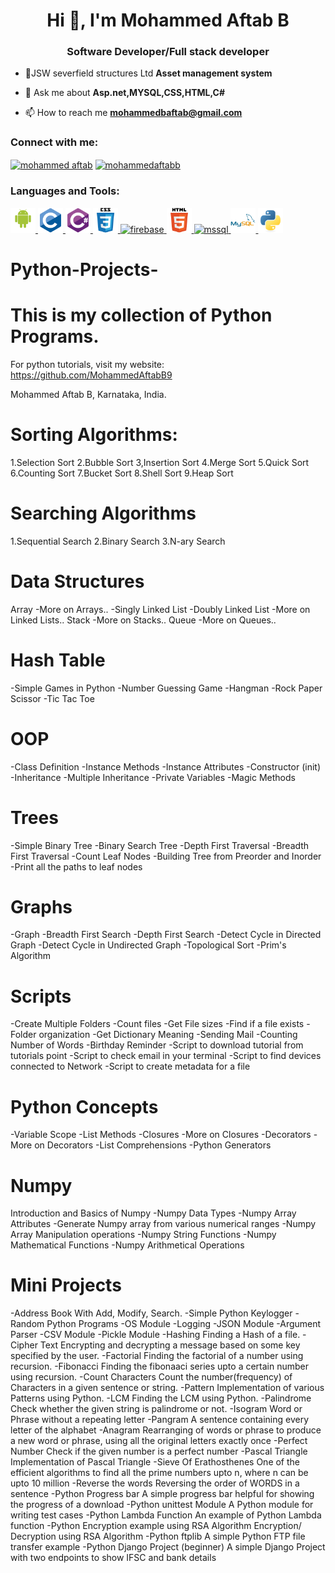 <h1 align="center">Hi 👋, I'm Mohammed Aftab B</h1>
<h3 align="center">Software Developer/Full stack developer</h3>

- 🔭JSW severfield structures Ltd **Asset management system**

- 💬 Ask me about **Asp.net,MYSQL,CSS,HTML,C#**

- 📫 How to reach me **mohammedbaftab@gmail.com**

<h3 align="left">Connect with me:</h3>
<p align="left">
<a href="https://linkedin.com/in/mohammed aftab" target="blank"><img align="center" src="https://raw.githubusercontent.com/rahuldkjain/github-profile-readme-generator/master/src/images/icons/Social/linked-in-alt.svg" alt="mohammed aftab" height="30" width="40" /></a>
<a href="https://instagram.com/mohammedaftabb" target="blank"><img align="center" src="https://raw.githubusercontent.com/rahuldkjain/github-profile-readme-generator/master/src/images/icons/Social/instagram.svg" alt="mohammedaftabb" height="30" width="40" /></a>
</p>

<h3 align="left">Languages and Tools:</h3>
<p align="left"> <a href="https://developer.android.com" target="_blank" rel="noreferrer"> <img src="https://raw.githubusercontent.com/devicons/devicon/master/icons/android/android-original-wordmark.svg" alt="android" width="40" height="40"/> </a> <a href="https://www.cprogramming.com/" target="_blank" rel="noreferrer"> <img src="https://raw.githubusercontent.com/devicons/devicon/master/icons/c/c-original.svg" alt="c" width="40" height="40"/> </a> <a href="https://www.w3schools.com/cs/" target="_blank" rel="noreferrer"> <img src="https://raw.githubusercontent.com/devicons/devicon/master/icons/csharp/csharp-original.svg" alt="csharp" width="40" height="40"/> </a> <a href="https://www.w3schools.com/css/" target="_blank" rel="noreferrer"> <img src="https://raw.githubusercontent.com/devicons/devicon/master/icons/css3/css3-original-wordmark.svg" alt="css3" width="40" height="40"/> </a> <a href="https://firebase.google.com/" target="_blank" rel="noreferrer"> <img src="https://www.vectorlogo.zone/logos/firebase/firebase-icon.svg" alt="firebase" width="40" height="40"/> </a> <a href="https://www.w3.org/html/" target="_blank" rel="noreferrer"> <img src="https://raw.githubusercontent.com/devicons/devicon/master/icons/html5/html5-original-wordmark.svg" alt="html5" width="40" height="40"/> </a> <a href="https://www.microsoft.com/en-us/sql-server" target="_blank" rel="noreferrer"> <img src="https://www.svgrepo.com/show/303229/microsoft-sql-server-logo.svg" alt="mssql" width="40" height="40"/> </a> <a href="https://www.mysql.com/" target="_blank" rel="noreferrer"> <img src="https://raw.githubusercontent.com/devicons/devicon/master/icons/mysql/mysql-original-wordmark.svg" alt="mysql" width="40" height="40"/> </a> <a href="https://www.python.org" target="_blank" rel="noreferrer"> <img src="https://raw.githubusercontent.com/devicons/devicon/master/icons/python/python-original.svg" alt="python" width="40" height="40"/> </a> </p>


# Python-Projects-
# This is my collection of Python Programs.
For python tutorials, visit my website:
https://github.com/MohammedAftabB9

Mohammed Aftab B,
Karnataka, India.

# Sorting Algorithms:
1.Selection Sort
2.Bubble Sort
3,Insertion Sort
4.Merge Sort
5.Quick Sort
6.Counting Sort
7.Bucket Sort
8.Shell Sort
9.Heap Sort
# Searching Algorithms
 1.Sequential Search
2.Binary Search
3.N-ary Search
# Data Structures
Array
  -More on Arrays..
-Singly Linked List
-Doubly Linked List
-More on Linked Lists..
Stack
-More on Stacks..
Queue
-More on Queues..
# Hash Table
-Simple Games in Python
-Number Guessing Game
-Hangman
-Rock Paper Scissor
-Tic Tac Toe
# OOP
-Class Definition
-Instance Methods
-Instance Attributes
-Constructor (init)
-Inheritance
-Multiple Inheritance
-Private Variables
-Magic Methods
# Trees
-Simple Binary Tree
-Binary Search Tree
-Depth First Traversal
-Breadth First Traversal
-Count Leaf Nodes
-Building Tree from Preorder and Inorder
-Print all the paths to leaf nodes
# Graphs
-Graph
-Breadth First Search
-Depth First Search
-Detect Cycle in Directed Graph
-Detect Cycle in Undirected Graph
-Topological Sort
-Prim's Algorithm
# Scripts
-Create Multiple Folders
-Count files
-Get File sizes
-Find if a file exists
-Folder organization
-Get Dictionary Meaning
-Sending Mail
-Counting Number of Words
-Birthday Reminder
-Script to download tutorial from tutorials point
-Script to check email in your terminal
-Script to find devices connected to Network
-Script to create metadata for a file
# Python Concepts
-Variable Scope
-List Methods
-Closures
-More on Closures
-Decorators
-More on Decorators
-List Comprehensions
-Python Generators
# Numpy
Introduction and Basics of Numpy
-Numpy Data Types
-Numpy Array Attributes
-Generate Numpy array from various numerical ranges
-Numpy Array Manipulation operations
-Numpy String Functions
-Numpy Mathematical Functions
-Numpy Arithmetical Operations
# Mini Projects
-Address Book With Add, Modify, Search.
-Simple Python Keylogger
-Random Python Programs
-OS Module
-Logging
-JSON Module
-Argument Parser
-CSV Module
-Pickle Module
-Hashing Finding a Hash of a file.
-Cipher Text Encrypting and decrypting a message based on some key specified by the user.
-Factorial Finding the factorial of a number using recursion.
-Fibonacci Finding the fibonaaci series upto a certain number using recursion.
-Count Characters Count the number(frequency) of Characters in a given sentence or string.
-Pattern Implementation of various Patterns using Python.
-LCM Finding the LCM using Python.
-Palindrome Check whether the given string is palindrome or not.
-Isogram Word or Phrase without a repeating letter
-Pangram A sentence containing every letter of the alphabet
-Anagram Rearranging of words or phrase to produce a new word or phrase, using all the original letters exactly once
-Perfect Number Check if the given number is a perfect number
-Pascal Triangle Implementation of Pascal Triangle
-Sieve Of Erathosthenes One of the efficient algorithms to find all the prime numbers upto n, where n can be upto 10 million
-Reverse the words Reversing the order of WORDS in a sentence
-Python Progress bar A simple progress bar helpful for showing the progress of a download
-Python unittest Module A Python module for writing test cases
-Python Lambda Function An example of Python Lambda function
-Python Encryption example using RSA Algorithm Encryption/ Decryption using RSA Algorithm
-Python ftplib A simple Python FTP file transfer example
-Python Django Project (beginner) A simple Django Project with two endpoints to show IFSC and bank details
